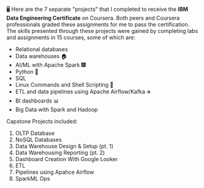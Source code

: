 🖥️ Here are the 7 separate "projects" that I completed to receive the **IBM Data Engineering Certificate** on Coursera. Both peers and Coursera professionals graded these assignments for me to pass the certification. The skills presented through these projects were gained by completing labs and assignments in 15 courses, some of which are:

- Relational databases
- Data warehouses 🏠
- AI/ML with Apache Spark 🎆
- Python 🐍
- SQL
- Linux Commands and Shell Scripting 🐚
- ETL and data pipelines using Apache Airflow/Kafka ✈️
- BI dashboards 📊
- Big Data with Spark and Hadoop

Capstone Projects included:

1. OLTP Database
2. NoSQL Databases
1. Data Warehouse Design & Setup (pt. 1)
1. Data Warehousing Reporting (pt. 2)
1. Dashboard Creation With Google Looker
1. ETL
1. Pipelines using Apahce Airflow
1. SparkML Ops

